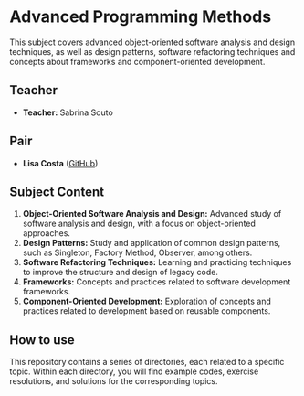 # Advanced Programming Methods

This subject covers advanced object-oriented software analysis and design techniques, as well as design patterns, software refactoring techniques and concepts about frameworks and component-oriented development.

## Teacher
- **Teacher:** Sabrina Souto

## Pair
- **Lisa Costa** ([GitHub](https://github.com/lisacsiqueira))

## Subject Content

1. **Object-Oriented Software Analysis and Design:** Advanced study of software analysis and design, with a focus on object-oriented approaches.
2. **Design Patterns:** Study and application of common design patterns, such as Singleton, Factory Method, Observer, among others.
3. **Software Refactoring Techniques:** Learning and practicing techniques to improve the structure and design of legacy code.
4. **Frameworks:** Concepts and practices related to software development frameworks.
5. **Component-Oriented Development:** Exploration of concepts and practices related to development based on reusable components.

## How to use

This repository contains a series of directories, each related to a specific topic. Within each directory, you will find example codes, exercise resolutions, and solutions for the corresponding topics.